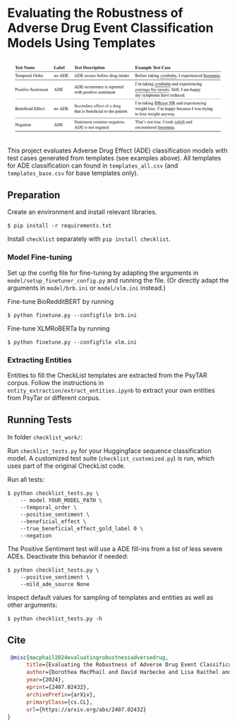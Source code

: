 # Evaluating the Robustness of Adverse Drug Event Classification Models Using Templates

![examples.png](examples.png)

This project evaluates Adverse Drug Effect (ADE) classification models with test cases generated from templates (see examples above). 
All templates for ADE classification can found in `templates_all.csv` (and `templates_base.csv` for base templates only).

## Preparation

Create an environment and install relevant libraries.
```
$ pip install -r requirements.txt
```
Install `checklist` separately with `pip install checklist`.

### Model Fine-tuning
Set up the config file for fine-tuning by adapting the arguments in `model/setup_finetuner_config.py` and running the file. (Or directly adapt the arguments in `model/brb.ini` or `model/xlm.ini` instead.)

Fine-tune BioRedditBERT by running
```
$ python finetune.py --configfile brb.ini
```

Fine-tune XLMRoBERTa by running
```
$ python finetune.py --configfile xlm.ini
```

### Extracting Entities
Entities to fill the CheckList templates are extracted from the PsyTAR corpus. Follow the instructions in `entity_extraction/extract_entities.ipynb` to extract your own entities from PsyTar or different corpus.

## Running Tests
In folder `checklist_work/`:

Run `checklist_tests.py` for your Huggingface sequence classification model. A customized test suite (`checklist_customized.py`) is run, which uses part of the original CheckList code. 

Run all tests:
```
$ python checklist_tests.py \
    -- model YOUR_MODEL_PATH \
    --temporal_order \
    --positive_sentiment \
    --beneficial_effect \
    --true_beneficial_effect_gold_label 0 \
    --negation
```
The Positive Sentiment test will use a ADE fill-ins from a list of less severe ADEs. Deactivate this behavior if needed:
```
$ python checklist_tests.py \
    --positive_sentiment \
    --mild_ade_source None
```
Inspect default values for sampling of templates and entities as well as other arguments:
```
$ python checklist_tests.py -h
```

## Cite
```bibtex
 @misc{macphail2024evaluatingrobustnessadversedrug,
      title={Evaluating the Robustness of Adverse Drug Event Classification Models Using Templates}, 
      author={Dorothea MacPhail and David Harbecke and Lisa Raithel and Sebastian Möller},
      year={2024},
      eprint={2407.02432},
      archivePrefix={arXiv},
      primaryClass={cs.CL},
      url={https://arxiv.org/abs/2407.02432} 
}
```
